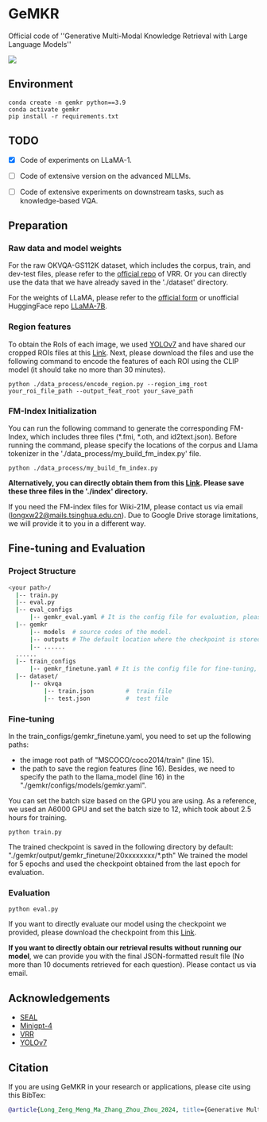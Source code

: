 # GeMKR 
Official code of ''Generative Multi-Modal Knowledge Retrieval with Large Language Models''

<p align="left">
<a href="https://arxiv.org/abs/2401.08206" alt="arXiv">
    <img src="https://img.shields.io/badge/arXiv-2405.05615-b31b1b.svg?style=flat" /></a>
</p>

## Environment
```shell script
conda create -n gemkr python==3.9
conda activate gemkr
pip install -r requirements.txt
```

## TODO 
- [x] Code of experiments on LLaMA-1.
- [ ] Code of extensive version on the advanced MLLMs.
- [ ] Code of extensive experiments on downstream tasks, such as knowledge-based VQA.


## Preparation
### Raw data and model weights
For the raw OKVQA-GS112K dataset, which includes the corpus, train, and dev-test files, please refer to the [official repo](https://arxiv.org/abs/2109.04014) of VRR. Or you can directly use the data that we have already saved in the './dataset' directory.

For the weights of LLaMA, please refer to the [official form](https://forms.gle/jk851eBVbX1m5TAv5) or unofficial HuggingFace repo [LLaMA-7B](https://huggingface.co/nyanko7/LLaMA-7B/tree/main).

### Region features
To obtain the RoIs of each image, we used [YOLOv7](https://arxiv.org/abs/2207.02696) and have shared our cropped ROIs files at this [Link](https://drive.google.com/drive/folders/19pAzQB7jPxR4aWhBBBgBpnYIh2YP2USG?usp=drive_link). Next, please download the files and use the following command to encode the features of each ROI using the CLIP model (it should take no more than 30 minutes).
```
python ./data_process/encode_region.py --region_img_root your_roi_file_path --output_feat_root your_save_path
```

### FM-Index Initialization
You can run the following command to generate the corresponding FM-Index, which includes three files (*.fmi, *.oth, and id2text.json). Before running the command, please specify the locations of the corpus and Llama tokenizer in the './data_process/my_build_fm_index.py' file. 
```
python ./data_process/my_build_fm_index.py
```
**Alternatively, you can directly obtain them from this [Link](https://drive.google.com/drive/folders/1nmvWMQLlMw-guTc1zhLfrIaa_texYCj4?usp=drive_link). Please save these three files in the './index' directory.**

If you need the FM-index files for Wiki-21M, please contact us via email (longxw22@mails.tsinghua.edu.cn). Due to Google Drive storage limitations, we will provide it to you in a different way.

## Fine-tuning and Evaluation
### Project Structure
```bash
<your path>/
  |-- train.py
  |-- eval.py
  |-- eval_configs
      |-- gemkr_eval.yaml # It is the config file for evaluation, please specify the checkpoint path here.
  |-- gemkr
      |-- models  # source codes of the model.
      |-- outputs # The default location where the checkpoint is stored.
      |-- ......
  ......
  |-- train_configs
      |-- gemkr_finetune.yaml # It is the config file for fine-tuning, please specify the path to the images and region features here.
  |-- dataset/
      |-- okvqa
          |-- train.json         #  train file
          |-- test.json          #  test file
```

### Fine-tuning
In the train_configs/gemkr_finetune.yaml, you need to set up the following paths:
- the image root path of "MSCOCO/coco2014/train" (line 15).
- the path to save the region features (line 16).
Besides, we need to specify the path to the llama_model (line 16) in the "./gemkr/configs/models/gemkr.yaml".

You can set the batch size based on the GPU you are using. As a reference, we used an A6000 GPU and set the batch size to 12, which took about 2.5 hours for training.
```
python train.py
```

The trained checkpoint is saved in the following directory by default:
"./gemkr/output/gemkr_finetune/20xxxxxxxx/*.pth"
We trained the model for 5 epochs and used the checkpoint obtained from the last epoch for evaluation.


### Evaluation
```
python eval.py
```
If you want to directly evaluate our model using the checkpoint we provided, please download the checkpoint from this [Link](https://drive.google.com/drive/folders/10_8NIvJAisaU41Usm21CWNSXwnZwezVH?usp=drive_link).

**If you want to directly obtain our retrieval results without running our model**, we can provide you with the final JSON-formatted result file (No more than 10 documents retrieved for each question). Please contact us via email.


## Acknowledgements

- [SEAL](https://arxiv.org/abs/2204.10628)
- [Minigpt-4](https://github.com/Vision-CAIR/MiniGPT-4)
- [VRR](https://arxiv.org/abs/2109.04014)
- [YOLOv7](https://arxiv.org/abs/2207.02696)


## Citation
If you are using GeMKR in your research or applications, please cite using this BibTex:

```bibtex
@article{Long_Zeng_Meng_Ma_Zhang_Zhou_Zhou_2024, title={Generative Multi-Modal Knowledge Retrieval with Large Language Models}, volume={38}, url={https://ojs.aaai.org/index.php/AAAI/article/view/29837}, DOI={10.1609/aaai.v38i17.29837}, number={17}, journal={Proceedings of the AAAI Conference on Artificial Intelligence}, author={Long, Xinwei and Zeng, Jiali and Meng, Fandong and Ma, Zhiyuan and Zhang, Kaiyan and Zhou, Bowen and Zhou, Jie}, year={2024}, month={Mar.}, pages={18733-18741} }
```
